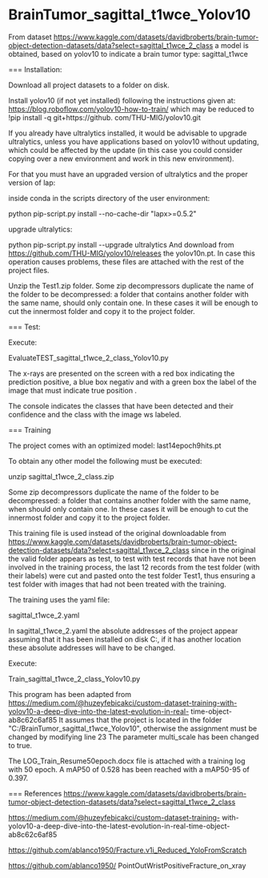 # BrainTumor_sagittal_t1wce_Yolov10
From dataset https://www.kaggle.com/datasets/davidbroberts/brain-tumor-object-detection-datasets/data?select=sagittal_t1wce_2_class
a model is obtained, based on yolov10 to indicate a brain tumor type: sagittal_t1wce

 === Installation:
 
 Download all project datasets to a folder on disk.

Install yolov10 (if not yet installed) following the instructions given at: https://blog.roboflow.com/yolov10-how-to-train/ which may be reduced to !pip install -q git+https://github. com/THU-MIG/yolov10.git

If you already have ultralytics installed, it would be advisable to upgrade ultralytics, unless you have applications based on yolov10 without updating, which could be affected by the update (in this case you could consider copying over a new environment and work in this new environment).

For that you must have an upgraded version of ultralytics and the proper version of lap:

inside conda in the scripts directory of the user environment:

python pip-script.py install --no-cache-dir "lapx>=0.5.2"

upgrade ultralytics:

python pip-script.py install --upgrade ultralytics And download from https://github.com/THU-MIG/yolov10/releases the yolov10n.pt.
In case this operation causes problems, these files are attached with the rest of the project files.

Unzip the Test1.zip folder. Some zip decompressors duplicate the name of the folder to be decompressed: a folder that contains another folder with the same name, should only contain one.
In these cases it will be enough to cut the innermost folder and copy it to the project folder.

=== Test: 

Execute: 

EvaluateTEST_sagittal_t1wce_2_class_Yolov10.py 

The x-rays are presented on the screen with a red box indicating the prediction positive, a blue box negativ and with a green box the label of the image that must indicate true position .

The console indicates the classes that have been detected and their confidence and the class with the image ws labeled.

=== Training

The project comes with an optimized model: last14epoch9hits.pt

To obtain any other model the following must be executed:

unzip sagittal_t1wce_2_class.zip

Some zip decompressors duplicate the name of the folder to be decompressed: a folder that contains another folder with the same name, when should only contain one. In these cases it will be enough to cut the innermost folder and copy it to the project folder.

This training file is used instead of the original downloadable from https://www.kaggle.com/datasets/davidbroberts/brain-tumor-object-detection-datasets/data?select=sagittal_t1wce_2_class since in the original the valid folder appears as test, to test with test records that have not been involved in the training process, the last 12 records from the test folder (with their labels) were cut and pasted onto the test folder Test1, thus ensuring a test folder with images that had not been treated with the training.

The training uses the yaml file:

sagittal_t1wce_2.yaml

In sagittal_t1wce_2.yaml the absolute addresses of the project appear assuming that it has been installed on disk C:, if it has another location these absolute addresses will have to be changed.

Execute: 

Train_sagittal_t1wce_2_class_Yolov10.py

This program has been adapted from https://medium.com/@huzeyfebicakci/custom-dataset-training-with-yolov10-a-deep-dive-into-the-latest-evolution-in-real- time-object-ab8c62c6af85 It assumes that the project is located in the folder "C:/BrainTumor_sagittal_t1wce_Yolov10", otherwise the assignment must be changed by modifying line 23 The parameter multi_scale has been changed to true.

The LOG_Train_Resume50epoch.docx file is attached with a training log with 50 epoch. A mAP50 of 0.528 has been reached with a mAP50-95 of 0.397.


=== References
https://www.kaggle.com/datasets/davidbroberts/brain-tumor-object-detection-datasets/data?select=sagittal_t1wce_2_class

https://medium.com/@huzeyfebicakci/custom-dataset-training- with-yolov10-a-deep-dive-into-the-latest-evolution-in-real-time-object-ab8c62c6af85

https://github.com/ablanco1950/Fracture.v1i_Reduced_YoloFromScratch

https://github.com/ablanco1950/ PointOutWristPositiveFracture_on_xray
